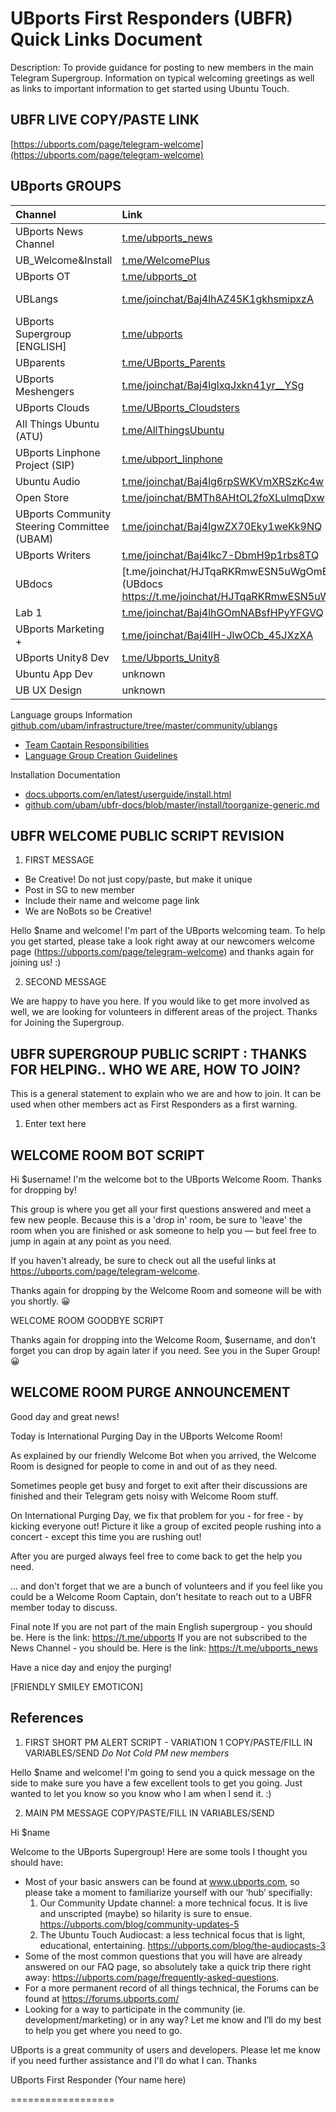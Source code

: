# UBports First Responders (UBFR) Quick Links Document

Description: To provide guidance for posting to new members in the main Telegram Supergroup.  Information on typical welcoming greetings as well as links to important information to get started using Ubuntu Touch.

## UBFR LIVE COPY/PASTE LINK

[https://ubports.com/page/telegram-welcome](https://ubports.com/page/telegram-welcome)

## UBports GROUPS

| Channel      | Link     | Telegram Link  |
| :------------- | :------------- |:------------- |
|UBports News Channel       | [t.me/ubports_news](https://t.me/ubports_news)       |@UBports_News      |
|UB_Welcome&Install|[t.me/WelcomePlus](https://t.me/WelcomePlus)|@WelcomePlus|
|UBports OT|[t.me/ubports_ot](https://t.me/ubports_ot)|@UBports_OT|
|UBLangs |[t.me/joinchat/Baj4lhAZ45K1gkhsmipxzA](https://t.me/joinchat/Baj4lhAZ45K1gkhsmipxzA)|Team Captains only, no @|
|UBports Supergroup [ENGLISH]|[t.me/ubports](https://t.me/ubports)|@UBports|
|UBparents|[t.me/UBports_Parents](https://t.me/UBports_Parents)|@UBports_Parents|
|UBports Meshengers|[t.me/joinchat/Baj4lglxqJxkn41yr__YSg](https://t.me/joinchat/Baj4lglxqJxkn41yr__YSg)| no @|
|UBports Clouds|[t.me/UBports_Cloudsters](https://t.me/UBports_Cloudsters)|@UBports_Cloudsters|
|All Things Ubuntu (ATU)|[t.me/AllThingsUbuntu](https://t.me/AllThingsUbuntu)|@AllThingsUbuntu|
|UBports Linphone Project (SIP)|[t.me/ubport_linphone](https://t.me/ubport_linphone)|@ubport_linphone|
|Ubuntu Audio|[t.me/joinchat/Baj4lg6rpSWKVmXRSzKc4w](https://t.me/joinchat/Baj4lg6rpSWKVmXRSzKc4w)| no @|
|Open Store|[t.me/joinchat/BMTh8AHtOL2foXLulmqDxw](https://telegram.me/joinchat/BMTh8AHtOL2foXLulmqDxw)|no @|
|UBports Community Steering Committee (UBAM)|[t.me/joinchat/Baj4lgwZX70Eky1weKk9NQ](https://t.me/joinchat/Baj4lgwZX70Eky1weKk9NQ)|no @|
|UBports Writers|[t.me/joinchat/Baj4lkc7-DbmH9p1rbs8TQ](https://t.me/joinchat/Baj4lkc7-DbmH9p1rbs8TQ)| no @|
|UBdocs|[t.me/joinchat/HJTqaRKRmwESN5uWgOmBjA](UBdocs https://t.me/joinchat/HJTqaRKRmwESN5uWgOmBjA)|no @|
|Lab 1|[t.me/joinchat/Baj4lhGOmNABsfHPyYFGVQ](https://t.me/joinchat/Baj4lhGOmNABsfHPyYFGVQ)|no @|
|UBports Marketing +|[t.me/joinchat/Baj4llH-JlwOCb_45JXzXA](https://t.me/joinchat/Baj4llH-JlwOCb_45JXzXA)|no @|
|UBports Unity8 Dev|[t.me/Ubports_Unity8](https://t.me/Ubports_Unity8)|@Ubports_Unity8|
|Ubuntu App Dev| unknown| no @|
|UB UX Design| unknown| no @|


Language groups Information [github.com/ubam/infrastructure/tree/master/community/ublangs](https://github.com/ubam/infrastructure/tree/master/community/ublangs)
- [Team Captain Responsibilities](https://github.com/ubam/infrastructure/blob/master/community/ublangs/Language_Captain_Duty_List.md)
- [Language Group Creation Guidelines](https://github.com/ubam/infrastructure/blob/master/community/ublangs/Language_Group_Creation_Guidelines.md)





Installation Documentation
- [docs.ubports.com/en/latest/userguide/install.html](https://docs.ubports.com/en/latest/userguide/install.html)
- [github.com/ubam/ubfr-docs/blob/master/install/toorganize-generic.md](https://github.com/ubam/ubfr-docs/blob/master/install/toorganize-generic.md)


## UBFR WELCOME PUBLIC SCRIPT REVISION

1. FIRST MESSAGE

- Be Creative!  Do not just copy/paste, but make it unique
- Post in SG to new member
- Include their name and welcome page link
- We are NoBots so be Creative!

Hello $name and welcome! I'm part of the UBports welcoming team. To help you get started, please take a look right away at our newcomers welcome page (https://ubports.com/page/telegram-welcome) and thanks again for joining us! :)

2. SECOND MESSAGE

We are happy to have you here. If you would like to get more involved as well, we are looking for volunteers in different areas of the project. Thanks for Joining the Supergroup.




## UBFR SUPERGROUP PUBLIC SCRIPT : THANKS FOR HELPING.. WHO WE ARE, HOW TO JOIN?

This is a general statement to explain who we are and how to join.  It can be used when other members act as First Responders as a first warning.

1. Enter text here




## WELCOME ROOM BOT SCRIPT

Hi $username! I'm the welcome bot to the UBports Welcome Room. Thanks for dropping by!

This group is where you get all your first questions answered and meet a few new people. Because this is a 'drop in' room, be sure to 'leave' the room when you are finished or ask someone to help you — but feel free to jump in again at any point as you need.

If you haven't already, be sure to check out all the useful links at https://ubports.com/page/telegram-welcome.

Thanks again for dropping by the Welcome Room and someone will be with you shortly. 😀

WELCOME ROOM GOODBYE SCRIPT

Thanks again for dropping into the Welcome Room, $username, and don't forget you can drop by again later if you need. See you in the Super Group! 😀





## WELCOME ROOM PURGE ANNOUNCEMENT

Good day and great news!

Today is International Purging Day in the UBports Welcome Room!

As explained by our friendly Welcome Bot when you arrived, the Welcome Room is designed for people to come in and out of as they need.  

Sometimes people get busy and forget to exit after their discussions are finished and their Telegram gets noisy with Welcome Room stuff.

On International Purging Day, we fix that problem for you - for free - by kicking everyone out!
Picture it like a group of excited people rushing into a concert - except this time you are rushing out!

After you are purged always feel free to come back to get the help you need.

... and don't forget that we are a bunch of volunteers and if you feel like you could be a Welcome Room Captain, don't hesitate to reach out to a UBFR member today to discuss.

Final note
If you are not part of the main English supergroup - you should be.  Here is the link: https://t.me/ubports
If you are not subscribed to the News Channel - you should be.  Here is the link:  https://t.me/ubports_news

Have a nice day and enjoy the purging!

[FRIENDLY SMILEY EMOTICON]




## References

1. FIRST SHORT PM ALERT SCRIPT - VARIATION 1 COPY/PASTE/FILL IN VARIABLES/SEND
 *Do Not Cold PM new members*

Hello $name and welcome! I'm going to send you a quick message on the side to make sure you have a few excellent tools to get you going. Just wanted to let you know so you know who I am when I send it. :)




2. MAIN PM MESSAGE
COPY/PASTE/FILL IN VARIABLES/SEND


Hi $name

Welcome to the UBports Supergroup!  Here are some tools I thought you should have:

- Most of your basic answers can be found at www.ubports.com, so please take a moment to familiarize yourself with our ‘hub’ specifially:
   1. Our Community Update channel: a more technical focus. It is live and unscripted (maybe) so hilarity is sure to ensue. https://ubports.com/blog/community-updates-5
   2. The Ubuntu Touch Audiocast: a less technical focus that is light, educational, entertaining. https://ubports.com/blog/the-audiocasts-3
- Some of the most common questions that you will have are already answered on our FAQ page, so absolutely take a quick trip there right away: https://ubports.com/page/frequently-asked-questions.
- For a more permanent record of all things technical, the Forums can be found at https://forums.ubports.com/
- Looking for a way to participate in the community (ie. development/marketing) or in any way? Let me know and I’ll do my best to help you get where you need to go.

UBports is a great community of users and developers.  Please let me know if you need further assistance and I'll do what I can.
Thanks

UBports First Responder
(Your name here)

==================
